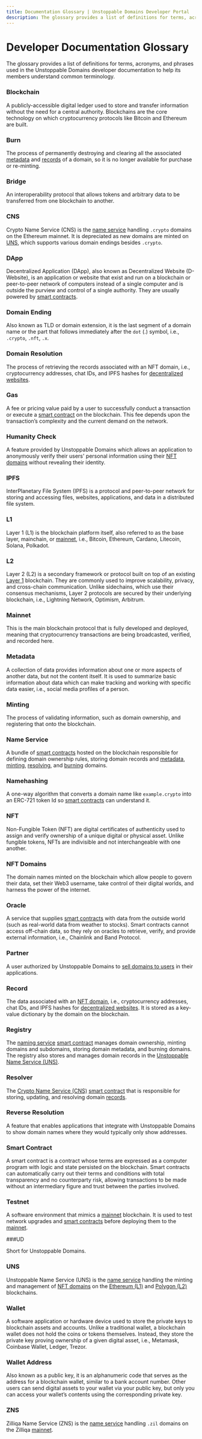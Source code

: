 ```yaml
---
title: Documentation Glossary | Unstoppable Domains Developer Portal
description: The glossary provides a list of definitions for terms, acronyms, and phrases used in the Unstoppable Domains developer documentation.
---
```


# Developer Documentation Glossary

The glossary provides a list of definitions for terms, acronyms, and phrases used in the Unstoppable Domains developer documentation to help its members understand common terminology.

### Blockchain

A publicly-accessible digital ledger used to store and transfer information without the need for a central authority. Blockchains are the core technology on which cryptocurrency protocols like Bitcoin and Ethereum are built.

### Burn

The process of permanently destroying and clearing all the associated [metadata](#metadata) and [records](#record) of a domain, so it is no longer available for purchase or re-minting.

### Bridge

An interoperability protocol that allows tokens and arbitrary data to be transferred from one blockchain to another.

### CNS

Crypto Name Service (CNS) is the [name service](#name-service) handling `.crypto` domains on the Ethereum mainnet. It is depreciated as new domains are minted on [UNS](#uns), which supports various domain endings besides `.crypto`.

### DApp

Decentralized Application (DApp), also known as Decentralized Website (D-Website), is an application or website that exist and run on a blockchain or peer-to-peer network of computers instead of a single computer and is outside the purview and control of a single authority. They are usually powered by [smart contracts](#smart-contract).

### Domain Ending

Also known as TLD or domain extension, it is the last segment of a domain name or the part that follows immediately after the `dot` (.) symbol, i.e., `.crypto`, `.nft`, `.x`.

### Domain Resolution

The process of retrieving the records associated with an NFT domain, i.e., cryptocurrency addresses, chat IDs, and IPFS hashes for [decentralized websites](#dapp).

### Gas

A fee or pricing value paid by a user to successfully conduct a transaction or execute a [smart contract](#smart-contract) on the blockchain. This fee depends upon the transaction’s complexity and the current demand on the network.

### Humanity Check

A feature provided by Unstoppable Domains which allows an application to anonymously verify their users' personal information using their [NFT domains](#nft-domains) without revealing their identity.

### IPFS

InterPlanetary File System (IPFS) is a protocol and peer-to-peer network for storing and accessing files, websites, applications, and data in a distributed file system.

### L1

Layer 1 (L1) is the blockchain platform itself, also referred to as the base layer, mainchain, or [mainnet](#mainnet), i.e., Bitcoin, Ethereum, Cardano, Litecoin, Solana, Polkadot.

### L2

Layer 2 (L2) is a secondary framework or protocol built on top of an existing [Layer 1](#layer-1) blockchain. They are commonly used to improve scalability, privacy, and cross-chain communication. Unlike sidechains, which use their consensus mechanisms, Layer 2 protocols are secured by their underlying blockchain, i.e., Lightning Network, Optimism, Arbitrum.

### Mainnet

This is the main blockchain protocol that is fully developed and deployed, meaning that cryptocurrency transactions are being broadcasted, verified, and recorded here.

### Metadata

A collection of data provides information about one or more aspects of another data, but not the content itself. It is used to summarize basic information about data which can make tracking and working with specific data easier, i.e., social media profiles of a person.

### Minting

The process of validating information, such as domain ownership, and registering that onto the blockchain.

### Name Service

A bundle of [smart contracts](#smart-contract) hosted on the blockchain responsible for defining domain ownership rules, storing domain records and [metadata](#metadata), [minting](#minting), [resolving](#domain-resolution), and [burning](#burn) domains.

### Namehashing

A one-way algorithm that converts a domain name like `example.crypto` into an ERC-721 token Id so [smart contracts](#smart-contract) can understand it.

### NFT

Non-Fungible Token (NFT) are digital certificates of authenticity used to assign and verify ownership of a unique digital or physical asset. Unlike fungible tokens, NFTs are indivisible and not interchangeable with one another.

### NFT Domains

The domain names minted on the blockchain which allow people to govern their data, set their Web3 username, take control of their digital worlds, and harness the power of the internet.

### Oracle

A service that supplies [smart contracts](#smart-contract) with data from the outside world (such as real-world data from weather to stocks). Smart contracts cannot access off-chain data, so they rely on oracles to retrieve, verify, and provide external information, i.e., Chainlink and Band Protocol.

### Partner

A user authorized by Unstoppable Domains to [sell domains to users](../use-cases/sell-domains-users.md) in their applications.

### Record

The data associated with an [NFT domain](#nft-domain), i.e., cryptocurrency addresses, chat IDs, and IPFS hashes for [decentralized websites](#dapp). It is stored as a key-value dictionary by the domain on the blockchain.

### Registry

The [naming service](#name-service) [smart contract](#smart-contract) manages domain ownership, minting domains and subdomains, storing domain metadata, and burning domains. The registry also stores and manages domain records in the [Unstoppable Name Service (UNS)](#uns).

### Resolver

The [Crypto Name Service (CNS)](#cns) [smart contract](#smart-contract) that is responsible for storing, updating, and resolving domain [records](#record).

### Reverse Resolution

A feature that enables applications that integrate with Unstoppable Domains to show domain names where they would typically only show addresses.

### Smart Contract

A smart contract is a contract whose terms are expressed as a computer program with logic and state persisted on the blockchain. Smart contracts can automatically carry out their terms and conditions with total transparency and no counterparty risk, allowing transactions to be made without an intermediary figure and trust between the parties involved.

### Testnet

A software environment that mimics a [mainnet](#mainnet) blockchain. It is used to test network upgrades and [smart contracts](#smart-contract) before deploying them to the [mainnet](#mainnet).

###UD

Short for Unstoppable Domains.

### UNS

Unstoppable Name Service (UNS) is the [name service](#name-service) handling the minting and management of [NFT domains](#nft-domains) on the [Ethereum (L1)](#l1) and [Polygon (L2)](#l2) blockchains.

### Wallet

A software application or hardware device used to store the private keys to blockchain assets and accounts. Unlike a traditional wallet, a blockchain wallet does not hold the coins or tokens themselves. Instead, they store the private key proving ownership of a given digital asset, i.e., Metamask, Coinbase Wallet, Ledger, Trezor.

### Wallet Address

Also known as a public key, it is an alphanumeric code that serves as the address for a blockchain wallet, similar to a bank account number. Other users can send digital assets to your wallet via your public key, but only you can access your wallet’s contents using the corresponding private key.

### ZNS

Zilliqa Name Service (ZNS) is the [name service](#name-service) handling `.zil` domains on the Zilliqa [mainnet](#mainnet).
